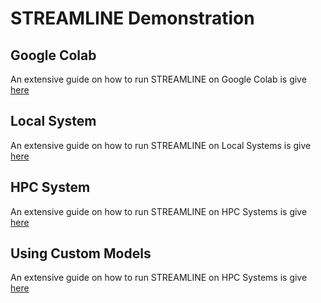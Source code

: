 # STREAMLINE Demonstration

## Google Colab
An extensive guide on how to run STREAMLINE on Google Colab is give [here](colab.md)

## Local System
An extensive guide on how to run STREAMLINE on Local Systems is give [here](local.md)

## HPC System
An extensive guide on how to run STREAMLINE on HPC Systems is give [here](cluster.md)

## Using Custom Models
An extensive guide on how to run STREAMLINE on HPC Systems is give [here](models.md)